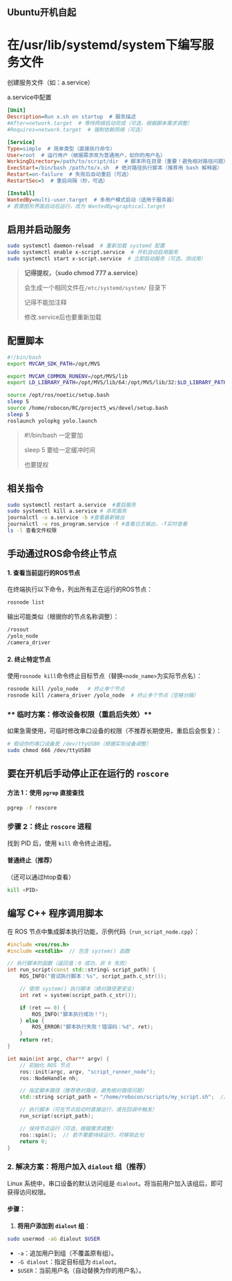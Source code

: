 ## Ubuntu开机自起

# 在/usr/lib/systemd/system下编写服务⽂件

创建服务文件（如：a.service）

a.service中配置

```ini
[Unit]
Description=Run x.sh on startup  # 服务描述
#After=network.target  # 等待网络启动完成（可选，根据脚本需求调整）
#Requires=network.target  # 强制依赖网络（可选）

[Service]
Type=simple  # 简单类型（直接执行命令）
User=root  # 运行用户（根据需求改为普通用户，如你的用户名）
WorkingDirectory=/path/to/script/dir  # 脚本所在目录（重要！避免相对路径问题）
ExecStart=/bin/bash /path/to/x.sh  # 绝对路径执行脚本（推荐用 bash 解释器）
Restart=on-failure  # 失败后自动重启（可选）
RestartSec=5  # 重启间隔（秒，可选）

[Install]
WantedBy=multi-user.target  # 多用户模式启动（适用于服务器）
# 若需图形界面启动后运行，改为 WantedBy=graphical.target
```

## **启用并启动服务​**​

```bash
sudo systemctl daemon-reload  # 重新加载 systemd 配置
sudo systemctl enable x-script.service  # 开机自动启用服务
sudo systemctl start x-script.service  # 立即启动服务（可选，测试用）
```

> **记得提权，（sudo chmod 777 a.service）**
> 
> 会生成一个相同文件在`/etc/systemd/system/` 目录下
> 
> 记得不能加注释
> 
> 修改.service后也要重新加载

## 配置脚本

```bash
#!/bin/bash
export MVCAM_SDK_PATH=/opt/MVS

export MVCAM_COMMON_RUNENV=/opt/MVS/lib
export LD_LIBRARY_PATH=/opt/MVS/lib/64:/opt/MVS/lib/32:$LD_LIBRARY_PATH

source /opt/ros/noetic/setup.bash 
sleep 5 
source /home/robocon/RC/project5_ws/devel/setup.bash
sleep 5 
roslaunch yolopkg yolo.launch
```

> #!/bin/bash 一定要加
> 
> sleep 5 要给一定缓冲时间
> 
> 也要提权

## 相关指令

```bash
sudo systemctl restart a.service  #重启服务
sudo systemctl kill a.service # 杀死服务
journalctl -u a.service -b #查看最新输出
journalctl -u ros_program.service -f #查看⽇志输出，-f实时查看
ls -l 查看文件权限
```

## **手动通过ROS命令终止节点​**​

#### 1. 查看当前运行的ROS节点

在终端执行以下命令，列出所有正在运行的ROS节点：

```bash
rosnode list
```

输出可能类似（根据你的节点名称调整）：

```bash
/rosout
/yolo_node
/camera_driver
```

#### 2. 终止特定节点

使用`rosnode kill`命令终止目标节点（替换`<node_name>`为实际节点名）：

```bash
rosnode kill /yolo_node   # 终止单个节点
rosnode kill /camera_driver /yolo_node  # 终止多个节点（空格分隔）
```

### ** 临时方案：修改设备权限（重启后失效）​**​

如果急需使用，可临时修改串口设备的权限（不推荐长期使用，重启后会恢复）：

```bash
# 假设你的串口设备是 /dev/ttyUSB0（根据实际设备调整）
sudo chmod 666 /dev/ttyUSB0
```

## 要在开机后手动停止正在运行的 `roscore`

#### 方法 1：使用 `pgrep` 直接查找

```bash
pgrep -f roscore
```

### **​步骤 2：终止 `roscore` 进程​**​

找到 PID 后，使用 `kill` 命令终止进程。

#### 普通终止（推荐）

（还可以通过htop查看）

```bash
kill <PID>
```

## 编写 C++ 程序调用脚本​

在 ROS 节点中集成脚本执行功能，示例代码（`run_script_node.cpp`）：

```cpp
#include <ros/ros.h>
#include <cstdlib>  // 包含 system() 函数

// 执行脚本的函数（返回值：0 成功，非 0 失败）
int run_script(const std::string& script_path) {
    ROS_INFO("尝试执行脚本：%s", script_path.c_str());

    // 使用 system() 执行脚本（绝对路径更安全）
    int ret = system(script_path.c_str());

    if (ret == 0) {
        ROS_INFO("脚本执行成功！");
    } else {
        ROS_ERROR("脚本执行失败！错误码：%d", ret);
    }
    return ret;
}

int main(int argc, char** argv) {
    // 初始化 ROS 节点
    ros::init(argc, argv, "script_runner_node");
    ros::NodeHandle nh;

    // 指定脚本路径（推荐绝对路径，避免相对路径问题）
    std::string script_path = "/home/robocon/scripts/my_script.sh";  // 替换为你的脚本路径

    // 执行脚本（可在节点启动时直接运行，或在回调中触发）
    run_script(script_path);

    // 保持节点运行（可选，根据需求调整）
    ros::spin();  // 若不需要持续运行，可移除此句
    return 0;
}
```

### **2. 解决方案：将用户加入 `dialout` 组（推荐）​**​

Linux 系统中，串口设备的默认访问组是 `dialout`。将当前用户加入该组后，即可获得访问权限。

#### 步骤：

1. ​**​将用户添加到 `dialout` 组​**​：

```bash
sudo usermod -aG dialout $USER
```

- `-a`：追加用户到组（不覆盖原有组）。
- `-G dialout`：指定目标组为 `dialout`。
- `$USER`：当前用户名（自动替换为你的用户名）。
